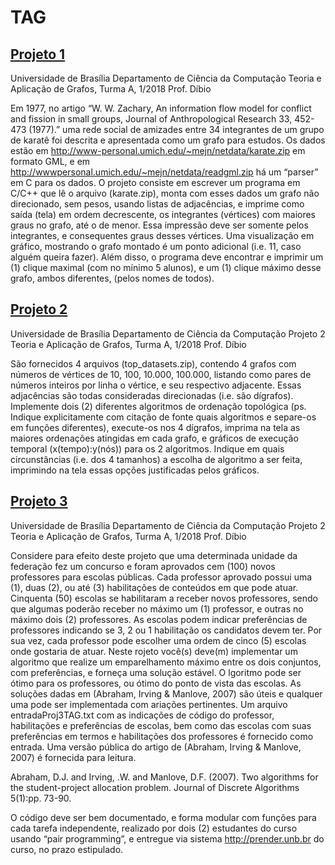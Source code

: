 # TAG


## [Projeto 1](Projeto%201)

Universidade de Brasília
Departamento de Ciência da Computação
Teoria e Aplicação de Grafos, Turma A, 1/2018
Prof. Díbio

Em 1977, no artigo “W. W. Zachary, An information flow model for conflict and fission in small
groups, Journal of Anthropological Research 33, 452-473 (1977).” uma rede social de amizades entre
34 integrantes de um grupo de karatê foi descrita e apresentada como um grafo para estudos. Os dados
estão em http://www-personal.umich.edu/~mejn/netdata/karate.zip em formato GML, e em http://wwwpersonal.umich.edu/~mejn/netdata/readgml.zip
há um “parser” em C para os dados. O projeto consiste
em escrever um programa em C/C++ que lê o arquivo (karate.zip), monta com esses dados um grafo
não direcionado, sem pesos, usando listas de adjacências, e imprime como saída (tela) em ordem
decrescente, os integrantes (vértices) com maiores graus no grafo, até o de menor. Essa impressão deve
ser somente pelos integrantes, e consequentes graus desses vértices. Uma visualização em gráfico,
mostrando o grafo montado é um ponto adicional (i.e. 11, caso alguém queira fazer). Além disso, o
programa deve encontrar e imprimir um (1) clique maximal (com no mínimo 5 alunos), e um (1) clique
máximo desse grafo, ambos diferentes, (pelos nomes de todos).



## [Projeto 2](Projeto%202)

Universidade de Brasília 
Departamento de Ciência da Computação 
Projeto 2
Teoria e Aplicação de Grafos, Turma A, 1/2018
Prof. Díbio

São fornecidos 4 arquivos (top_datasets.zip), contendo 4 grafos com números de vértices de 10, 100,
10.000,   100.000,   listando   como   pares   de   números   inteiros   por   linha   o   vértice,   e   seu   respectivo
adjacente.  Essas adjacências são todas consideradas direcionadas (i.e. são dígrafos).  Implemente dois
(2)   diferentes   algoritmos   de   ordenação   topológica   (ps.   Indique   explicitamente   com   citação   de   fonte
quais   algoritmos   e   separe-os   em   funções   diferentes),   execute-os   nos   4   dígrafos,   imprima   na   tela   as
maiores ordenações atingidas em cada grafo, e gráficos de execução temporal (x(tempo):y(nós)) para os
2 algoritmos. Indique em quais circunstâncias (i.e. dos 4 tamanhos) a escolha de algoritmo a ser feita,
imprimindo na tela essas opções justificadas pelos gráficos.

## [Projeto 3](Projeto%203)

Universidade de Brasília 
Departamento de Ciência da Computação 
Projeto 2
Teoria e Aplicação de Grafos, Turma A, 1/2018
Prof. Díbio

Considere   para   efeito   deste   projeto   que   uma   determinada   unidade   da   federação   fez   um   concurso   e foram aprovados cem (100) novos professores para escolas públicas. Cada professor aprovado possui uma (1), duas (2), ou até (3) habilitações de conteúdos em que pode atuar. Cinquenta (50) escolas se habilitaram   a   receber   novos   professores,   sendo que   algumas   poderão   receber   no   máximo   um   (1) professor,   e   outras   no   máximo   dois   (2)   professores.   As   escolas   podem   indicar   preferências   de professores  indicando se 3, 2 ou 1 habilitação os candidatos devem ter. Por sua vez, cada professor pode escolher   uma   ordem   de   cinco   (5)   escolas   onde   gostaria   de   atuar.   Neste    rojeto   você(s)   deve(m) implementar   um   algoritmo   que   realize   um   emparelhamento   máximo   entre   os   dois   conjuntos,   com preferências, e forneça uma solução estável. O  lgoritmo pode ser ótimo para os professores, ou ótimo do ponto de vista das escolas. As soluções dadas em (Abraham, Irving & Manlove, 2007) são úteis e qualquer uma pode ser implementada com  ariações pertinentes. Um arquivo entradaProj3TAG.txt com as indicações de código do professor, habilitações e preferências de escolas, bem como das escolas com suas  preferências  em termos   e  habilitações  dos  professores  é fornecido como  entrada.  Uma  versão pública do artigo de  (Abraham, Irving & Manlove, 2007) é fornecida para leitura.

Abraham,   D.J.   and   Irving,    .W.   and   Manlove,   D.F.   (2007).   Two   algorithms   for   the   student-project allocation problem.  Journal of Discrete Algorithms  5(1):pp. 73-90.

O código deve ser bem documentado,  e forma modular com funções para cada tarefa independente, realizado   por   dois   (2)   estudantes   do   curso   usando   “pair programming”,  e entregue via sistema http://prender.unb.br do curso, no prazo estipulado. 